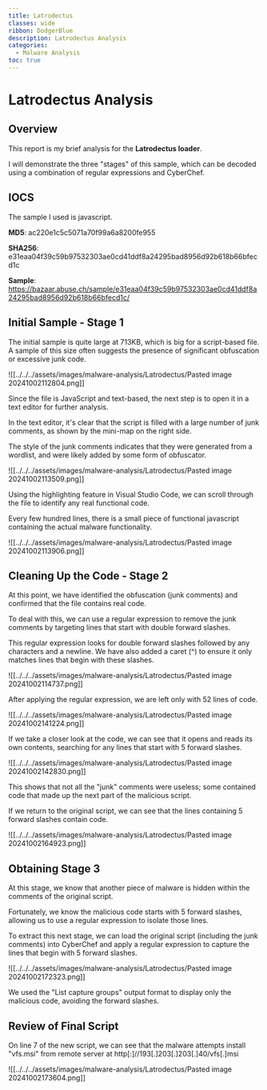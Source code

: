 ```yaml
---
title: Latrodectus
classes: wide
ribbon: DodgerBlue
description: Latrodectus Analysis
categories:
  - Malware Analysis
toc: true
---
```


# Latrodectus Analysis

## **Overview**

This report is my brief analysis for the **Latrodectus loader**.

I will demonstrate the three "stages" of this sample, which can be decoded using a combination of regular expressions and CyberChef.  


## **IOCS**

The sample I used is javascript.  

**MD5**: ac220e1c5c5071a70f99a6a8200fe955



**SHA256**:
e31eaa04f39c59b97532303ae0cd41ddf8a24295bad8956d92b618b66bfecd1c

**Sample**: 
https://bazaar.abuse.ch/sample/e31eaa04f39c59b97532303ae0cd41ddf8a24295bad8956d92b618b66bfecd1c/



## **Initial Sample - Stage 1**


The initial sample is quite large at 713KB, which is big for a script-based file.
A sample of this size often suggests the presence of significant obfuscation or excessive junk code.

![[../../../assets/images/malware-analysis/Latrodectus/Pasted image 20241002112804.png]]

Since the file is JavaScript and text-based, the next step is to open it in a text editor for further analysis.

In the text editor, it's clear that the script is filled with a large number of junk comments, as shown by the mini-map on the right side.

The style of the junk comments indicates that they were generated from a wordlist, and were likely added by some form of obfuscator.

![[../../../assets/images/malware-analysis/Latrodectus/Pasted image 20241002113509.png]]

Using the highlighting feature in Visual Studio Code, we can scroll through the file to identify any real functional code.

Every few hundred lines, there is a small piece of functional javascript containing the actual malware functionality.

![[../../../assets/images/malware-analysis/Latrodectus/Pasted image 20241002113906.png]]


## **Cleaning Up the Code - Stage 2**

At this point, we have identified the obfuscation (junk comments) and confirmed that the file contains real code.

To deal with this, we can use a regular expression to remove the junk comments by targeting lines that start with double forward slashes.

This regular expression looks for double forward slashes followed by any characters and a newline. We have also added a caret (^) to ensure it only matches lines that begin with these slashes.

![[../../../assets/images/malware-analysis/Latrodectus/Pasted image 20241002114737.png]]


After applying the regular expression, we are left only with 52 lines of code.  

![[../../../assets/images/malware-analysis/Latrodectus/Pasted image 20241002141224.png]]

If we take a closer look at the code, we can see that it opens and reads its own contents, searching for any lines that start with 5 forward slashes.

![[../../../assets/images/malware-analysis/Latrodectus/Pasted image 20241002142830.png]]

This shows that not all the "junk" comments were useless; some contained code that made up the next part of the malicious script.

If we return to the original script, we can see that the lines containing 5 forward slashes contain code. 

![[../../../assets/images/malware-analysis/Latrodectus/Pasted image 20241002164923.png]]



## **Obtaining Stage 3**

At this stage, we know that another piece of malware is hidden within the comments of the original script.

Fortunately, we know the malicious code starts with 5 forward slashes, allowing us to use a regular expression to isolate those lines.

To extract this next stage, we can load the original script (including the junk comments) into CyberChef and apply a regular expression to capture the lines that begin with 5 forward slashes.

![[../../../assets/images/malware-analysis/Latrodectus/Pasted image 20241002172323.png]]

We used the "List capture groups" output format to display only the malicious code, avoiding the forward slashes. 


## **Review of Final Script**

On line 7 of the new script, we can see that the malware attempts install "vfs.msi" from remote server at http[:]//193[.]203[.]203[.]40/vfs[.]msi  

![[../../../assets/images/malware-analysis/Latrodectus/Pasted image 20241002173604.png]]


